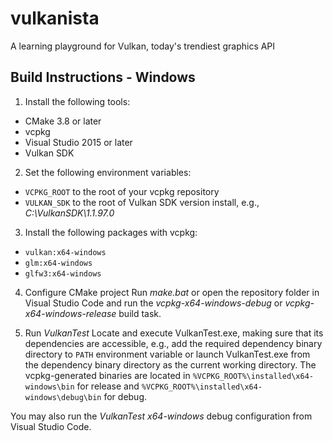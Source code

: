 # vulkanista
A learning playground for Vulkan, today's trendiest graphics API

Build Instructions - Windows
----------------------------

1. Install the following tools:

* CMake 3.8 or later
* vcpkg
* Visual Studio 2015 or later
* Vulkan SDK

2. Set the following environment variables:
* `VCPKG_ROOT` to the root of your vcpkg repository
* `VULKAN_SDK` to the root of Vulkan SDK version install, e.g., _C:\VulkanSDK\1.1.97.0_

3. Install the following packages with vcpkg:
* `vulkan:x64-windows`
* `glm:x64-windows`
* `glfw3:x64-windows`

4. Configure CMake project
Run _make.bat_ or open the repository folder in Visual Studio Code and run the
_vcpkg-x64-windows-debug_ or _vcpkg-x64-windows-release_ build task.

5. Run _VulkanTest_
Locate and execute VulkanTest.exe, making sure that its dependencies are accessible,
e.g., add the required dependency binary directory to `PATH` environment variable or launch
VulkanTest.exe from the dependency binary directory as the current working directory.
The vcpkg-generated binaries are located in `%VCPKG_ROOT%\installed\x64-windows\bin` for
release and `%VCPKG_ROOT%\installed\x64-windows\debug\bin` for debug.

You may also run the _VulkanTest x64-windows_ debug configuration from Visual Studio Code.